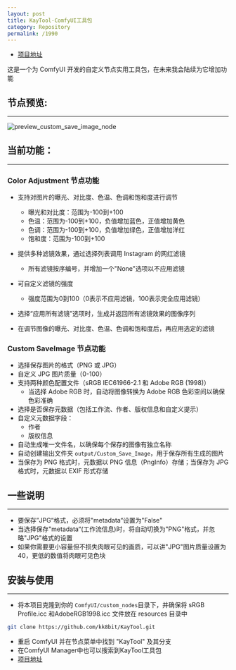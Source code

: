 ```yaml
---
layout: post
title: KayTool-ComfyUI工具包
category: Repository
permalink: /1990
---
```


- [项目地址](https://github.com/kk8bit/KayTool.git)

这是一个为 ComfyUI 开发的自定义节点实用工具包，在未来我会陆续为它增加功能


## 节点预览:
---
![preview_custom_save_image_node](https://s2.loli.net/2024/11/08/b1dZw9RAFiyxJzo.png)

## 当前功能：
---
### Color Adjustment 节点功能

- 支持对图片的曝光、对比度、色温、色调和饱和度进行调节
    - 曝光和对比度：范围为-100到+100
    - 色温：范围为-100到+100，负值增加蓝色，正值增加黄色
    - 色调：范围为-100到+100，负值增加绿色，正值增加洋红
    - 饱和度：范围为-100到+100

- 提供多种滤镜效果，通过选择列表调用 Instagram 的网红滤镜
    - 所有滤镜按序编号，并增加一个"None"选项以不应用滤镜

- 可自定义滤镜的强度
    - 强度范围为0到100（0表示不应用滤镜，100表示完全应用滤镜）

- 选择“应用所有滤镜”选项时，生成并返回所有滤镜效果的图像序列

- 在调节图像的曝光、对比度、色温、色调和饱和度后，再应用选定的滤镜

### Custom SaveImage 节点功能

- 选择保存图片的格式（PNG 或 JPG）
- 自定义 JPG 图片质量（0-100）
- 支持两种颜色配置文件（sRGB IEC61966-2.1 和 Adobe RGB (1998)）
    - 当选择 Adobe RGB 时，自动将图像转换为 Adobe RGB 色彩空间以确保色彩准确
- 选择是否保存元数据（包括工作流、作者、版权信息和自定义提示）
- 自定义元数据字段：
    - 作者
    - 版权信息
- 自动生成唯一文件名，以确保每个保存的图像有独立名称
- 自动创建输出文件夹 `output/Custom_Save_Image`，用于保存所有生成的图片
- 当保存为 PNG 格式时，元数据以 PNG 信息（PngInfo）存储；当保存为 JPG 格式时，元数据以 EXIF 形式存储

## 一些说明
---
- 要保存”JPG“格式，必须将"metadata“设置为"False"
- 当选择保存"metadata“(工作流信息)时，将自动切换为"PNG"格式，并忽略"JPG"格式的设置
- 如果你需要更小容量但不损失肉眼可见的画质，可以讲"JPG"图片质量设置为 40，更低的数值将肉眼可见色块

## 安装与使用
---
- 将本项目克隆到你的 `ComfyUI/custom_nodes`目录下，并确保将 sRGB Profile.icc 和AdobeRGB1998.icc 文件放在 resources 目录中
```bash
git clone https://github.com/kk8bit/KayTool.git
```
- 重启 ComfyUI 并在节点菜单中找到 "KayTool" 及其分支
- 在ComfyUI Manager中也可以搜索到KayTool工具包
- [项目地址](https://github.com/kk8bit/KayTool.git)